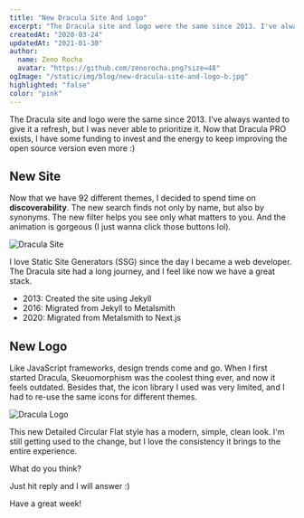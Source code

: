 ```yaml
---
title: "New Dracula Site And Logo"
excerpt: "The Dracula site and logo were the same since 2013. I've always wanted to give it a refresh, but I was never able to prioritize it."
createdAt: "2020-03-24"
updatedAt: "2021-01-30"
author:
  name: Zeno Rocha
  avatar: "https://github.com/zenorocha.png?size=48"
ogImage: "/static/img/blog/new-dracula-site-and-logo-b.jpg"
highlighted: "false"
color: "pink"
---
```


The Dracula site and logo were the same since 2013. I've always wanted to give it a refresh, but I was never able to prioritize it. Now that Dracula PRO exists, I have some funding to invest and the energy to keep improving the open source version even more :)

## New Site

Now that we have 92 different themes, I decided to spend time on **discoverability**. The new search finds not only by name, but also by synonyms. The new filter helps you see only what matters to you. And the animation is gorgeous (I just wanna click those buttons lol).

![Dracula Site](/static/img/blog/new-dracula-site-and-logo-a.gif)

I love Static Site Generators (SSG) since the day I became a web developer. The Dracula site had a long journey, and I feel like now we have a great stack.

- 2013: Created the site using Jekyll
- 2016: Migrated from Jekyll to Metalsmith
- 2020: Migrated from Metalsmith to Next.js

## New Logo

Like JavaScript frameworks, design trends come and go. When I first started Dracula, Skeuomorphism was the coolest thing ever, and now it feels outdated. Besides that, the icon library I used was very limited, and I had to re-use the same icons for different themes.

![Dracula Logo](/static/img/blog/new-dracula-site-and-logo-b.jpg)

This new Detailed Circular Flat style has a modern, simple, clean look. I'm still getting used to the change, but I love the consistency it brings to the entire experience.

What do you think?

Just hit reply and I will answer :)

Have a great week!
